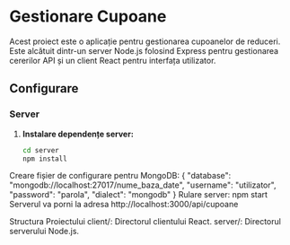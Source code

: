 # Gestionare Cupoane

Acest proiect este o aplicație pentru gestionarea cupoanelor de reduceri. Este alcătuit dintr-un server Node.js folosind Express pentru gestionarea cererilor API și un client React pentru interfața utilizator.

## Configurare

### Server

1. **Instalare dependențe server:**

   ```bash
   cd server
   npm install
Creare fișier de configurare pentru MongoDB:
{
  "database": "mongodb://localhost:27017/nume_baza_date",
  "username": "utilizator",
  "password": "parola",
  "dialect": "mongodb"
}
Rulare server: npm start
Serverul va porni la adresa http://localhost:3000/api/cupoane

Structura Proiectului
client/: Directorul clientului React.
server/: Directorul serverului Node.js.